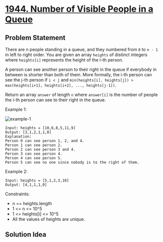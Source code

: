 # [1944. Number of Visible People in a Queue](https://leetcode.com/problems/number-of-visible-people-in-a-queue/)

## Problem Statement
There are n people standing in a queue, and they numbered from `0` to `n - 1` in left to right order. You are given an array `heights` of distinct integers where `heights[i]` represents the height of the i-th person.

A person can see another person to their right in the queue if everybody in between is shorter than both of them. More formally, the i-th person can see the j-th person if `i < j` and `min(heights[i], heights[j]) > max(heights[i+1], heights[i+2], ..., heights[j-1])`.

Return an array `answer` of length `n` where `answer[i]` is the number of people the i-th person can see to their right in the queue.

Example 1:

<img align="middle" src="https://assets.leetcode.com/uploads/2021/05/29/queue-plane.jpg" alt="example-1"/>

```
Input: heights = [10,6,8,5,11,9]
Output: [3,1,2,1,1,0]
Explanation:
Person 0 can see person 1, 2, and 4.
Person 1 can see person 2.
Person 2 can see person 3 and 4.
Person 3 can see person 4.
Person 4 can see person 5.
Person 5 can see no one since nobody is to the right of them.
```

Example 2:
```
Input: heights = [5,1,2,3,10]
Output: [4,1,1,1,0]
```

Constraints:
* n == heights.length
* 1 <= n <= 10^5
* 1 <= heights[i] <= 10^5
* All the values of heights are unique.

## Solution Idea

